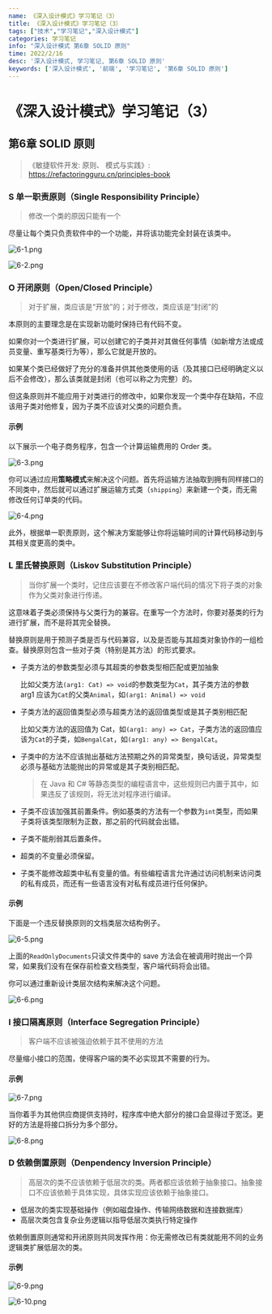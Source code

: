 ```yaml
---
name: 《深入设计模式》学习笔记（3）
title: 《深入设计模式》学习笔记（3）
tags: ["技术","学习笔记","深入设计模式"]
categories: 学习笔记
info: "深入设计模式 第6章 SOLID 原则"
time: 2022/2/16
desc: '深入设计模式, 学习笔记, 第6章 SOLID 原则'
keywords: ['深入设计模式', '前端', '学习笔记', '第6章 SOLID 原则']
---
```


# 《深入设计模式》学习笔记（3）

## 第6章 SOLID 原则

> 《敏捷软件开发: 原则、 模式与实践》: https://refactoringguru.cn/principles-book

### S 单一职责原则（Single Responsibility Principle）

> 修改一个类的原因只能有一个

尽量让每个类只负责软件中的一个功能，并将该功能完全封装在该类中。

![6-1.png](./images/6-1.png)

![6-2.png](./images/6-2.png)

### O 开闭原则（Open/Closed Principle）

> 对于扩展，类应该是“开放”的；对于修改，类应该是“封闭”的

本原则的主要理念是在实现新功能时保持已有代码不变。

如果你对一个类进行扩展，可以创建它的子类并对其做任何事情（如新增方法或成员变量、重写基类行为等），那么它就是开放的。

如果某个类已经做好了充分的准备并供其他类使用的话（及其接口已经明确定义以后不会修改），那么该类就是封闭（也可以称之为完整）的。

但这条原则并不能应用于对类进行的修改中，如果你发现一个类中存在缺陷，不应该用子类对他修复，因为子类不应该对父类的问题负责。

#### 示例

以下展示一个电子商务程序，包含一个计算运输费用的 Order 类。

![6-3.png](./images/6-3.png)

你可以通过应用**策略模式**来解决这个问题。首先将运输方法抽取到拥有同样接口的不同类中，然后就可以通过扩展运输方式类（`shipping`）来新建一个类，而无需修改任何订单类的代码。

![6-4.png](./images/6-4.png)

此外，根据单一职责原则，这个解决方案能够让你将运输时间的计算代码移动到与其相关度更高的类中。

### L 里氏替换原则（Liskov Substitution Principle）

> 当你扩展一个类时，记住应该要在不修改客户端代码的情况下将子类的对象作为父类对象进行传递。

这意味着子类必须保持与父类行为的兼容。在重写一个方法时，你要对基类的行为进行扩展，而不是将其完全替换。

替换原则是用于预测子类是否与代码兼容，以及是否能与其超类对象协作的一组检查。替换原则包含一些对子类（特别是其方法）的形式要求。

- 子类方法的参数类型必须与其超类的参数类型相匹配或更加抽象

  比如父类方法`(arg1: Cat) => void`的参数类型为`Cat`，其子类方法的参数 arg1 应该为`Cat`的父类`Animal`，如`(arg1: Animal) => void`

- 子类方法的返回值类型必须与超类方法的返回值类型或是其子类别相匹配

  比如父类方法的返回值为 Cat，如`(arg1: any) => Cat`，子类方法的返回值应该为`Cat`的子类，如`BengalCat`，如`(arg1: any) => BengalCat`。

- 子类中的方法不应该抛出基础方法预期之外的异常类型，换句话说，异常类型必须与基础方法能抛出的异常或是其子类别相匹配。

  > 在 Java 和 C# 等静态类型的编程语言中，这些规则已内置于其中，如果违反了该规则，将无法对程序进行编译。

- 子类不应该加强其前置条件。例如基类的方法有一个参数为`int`类型，而如果子类将该类型限制为正数，那之前的代码就会出错。

- 子类不能削弱其后置条件。

- 超类的不变量必须保留。

- 子类不能修改超类中私有变量的值。有些编程语言允许通过访问机制来访问类的私有成员，而还有一些语言没有对私有成员进行任何保护。

#### 示例

下面是一个违反替换原则的文档类层次结构例子。

![6-5.png](./images/6-5.png)

上面的`ReadOnlyDocuments`只读文件类中的 save 方法会在被调用时抛出一个异常，如果我们没有在保存前检查文档类型，客户端代码将会出错。

你可以通过重新设计类层次结构来解决这个问题。

![6-6.png](./images/6-6.png)

  ### I 接口隔离原则（Interface Segregation Principle）

> 客户端不应该被强迫依赖于其不使用的方法

尽量缩小接口的范围，使得客户端的类不必实现其不需要的行为。 

#### 示例

![6-7.png](./images/6-7.png)

当你着手为其他供应商提供支持时，程序库中绝大部分的接口会显得过于宽泛。更好的方法是将接口拆分为多个部分。

![6-8.png](./images/6-8.png)

### D 依赖倒置原则（Denpendency Inversion Principle）

> 高层次的类不应该依赖于低层次的类。两者都应该依赖于抽象接口。抽象接口不应该依赖于具体实现，具体实现应该依赖于抽象接口。

- 低层次的类实现基础操作（例如磁盘操作、传输网络数据和连接数据库）
- 高层次类包含复杂业务逻辑以指导低层次类执行特定操作

依赖倒置原则通常和开闭原则共同发挥作用：你无需修改已有类就能用不同的业务逻辑类扩展低层次的类。

#### 示例

![6-9.png](./images/6-9.png)

![6-10.png](./images/6-10.png)


